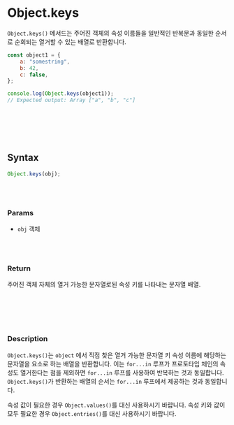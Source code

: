 # Object.keys

`Object.keys()` 메서드는 주어진 객체의 속성 이름들을 일반적인 반복문과 동일한 순서로 순회되는 열거할 수 있는 배열로 반환합니다.

```js
const object1 = {
    a: "somestring",
    b: 42,
    c: false,
};

console.log(Object.keys(object1));
// Expected output: Array ["a", "b", "c"]
```

<br/>
<br/>
<br/>
<br/>

## Syntax

```js
Object.keys(obj);
```

<br/>
<br/>

### Params

-   `obj`
    객체

<br/>
<br/>

### Return

주어진 객체 자체의 열거 가능한 문자열로된 속성 키를 나타내는 문자열 배열.

<br/>
<br/>
<br/>
<br/>

### Description

`Object.keys()`는 `object` 에서 직접 찾은 열거 가능한 문자열 키 속성 이름에 해당하는 문자열을 요소로 하는 배열을 반환합니다. 이는 `for...in` 루프가 프로토타입 체인의 속성도 열거한다는 점을 제외하면 `for...in` 루프를 사용하여 반복하는 것과 동일합니다. `Object.keys()`가 반환하는 배열의 순서는 `for...in` 루프에서 제공하는 것과 동일합니다.

속성 값이 필요한 경우 `Object.values()`를 대신 사용하시기 바랍니다. 속성 키와 값이 모두 필요한 경우 `Object.entries()`를 대신 사용하시기 바랍니다.
